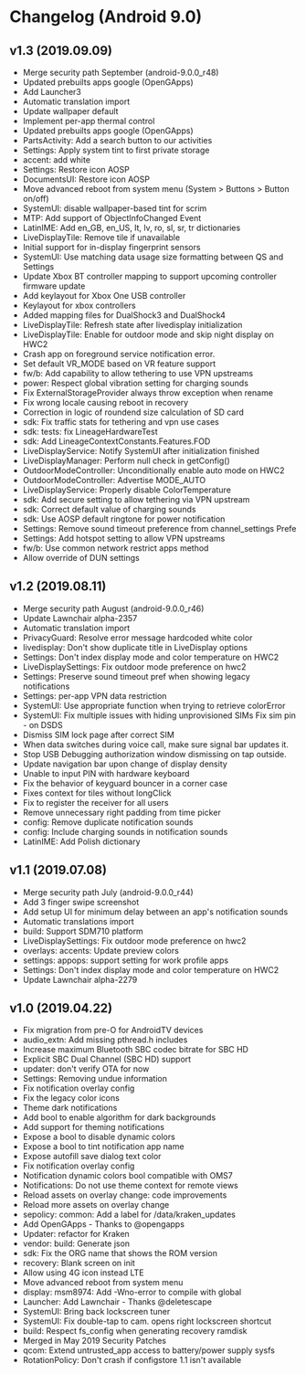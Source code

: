 # Changelog (Android 9.0)

## v1.3 (2019.09.09)
- Merge security path September (android-9.0.0_r48)
- Updated prebuilts apps google (OpenGApps)
- Add Launcher3
- Automatic translation import
- Update wallpaper default
- Implement per-app thermal control
- Updated prebuilts apps google (OpenGApps)
- PartsActivity: Add a search button to our activities
- Settings: Apply system tint to first private storage
- accent: add white
- Settings: Restore icon AOSP
- DocumentsUI: Restore icon AOSP
- Move advanced reboot from system menu (System > Buttons > Button on/off)
- SystemUI: disable wallpaper-based tint for scrim
- MTP: Add support of ObjectInfoChanged Event
- LatinIME: Add en_GB, en_US, lt, lv, ro, sl, sr, tr dictionaries
- LiveDisplayTile: Remove tile if unavailable
- Initial support for in-display fingerprint sensors
- SystemUI: Use matching data usage size formatting between QS and Settings
- Update Xbox BT controller mapping to support upcoming controller firmware update
- Add keylayout for Xbox One USB controller
- Keylayout for xbox controllers
- Added mapping files for DualShock3 and DualShock4
- LiveDisplayTile: Refresh state after livedisplay initialization
- LiveDisplayTile: Enable for outdoor mode and skip night display on HWC2
- Crash app on foreground service notification error.
- Set default VR_MODE based on VR feature support
- fw/b: Add capability to allow tethering to use VPN upstreams
- power: Respect global vibration setting for charging sounds
- Fix ExternalStorageProvider always throw exception when rename
- Fix wrong locale causing reboot in recovery
- Correction in logic of roundend size calculation of SD card
- sdk: Fix traffic stats for tethering and vpn use cases
- sdk: tests: fix LineageHardwareTest
- sdk: Add LineageContextConstants.Features.FOD
- LiveDisplayService: Notify SystemUI after initialization finished
- LiveDisplayManager: Perform null check in getConfig()
- OutdoorModeController: Unconditionally enable auto mode on HWC2
- OutdoorModeController: Advertise MODE_AUTO
- LiveDisplayService: Properly disable ColorTemperature
- sdk: Add secure setting to allow tethering via VPN upstream
- sdk: Correct default value of charging sounds
- sdk: Use AOSP default ringtone for power notification
- Settings: Remove sound timeout preference from channel_settings Prefe
- Settings: Add hotspot setting to allow VPN upstreams
- fw/b: Use common network restrict apps method
- Allow override of DUN settings

## v1.2 (2019.08.11)
- Merge security path August (android-9.0.0_r46)
- Update Lawnchair alpha-2357
- Automatic translation import
- PrivacyGuard: Resolve error message hardcoded white color
- livedisplay: Don't show duplicate title in LiveDisplay options
- Settings: Don't index display mode and color temperature on HWC2
- LiveDisplaySettings: Fix outdoor mode preference on hwc2
- Settings: Preserve sound timeout pref when showing legacy notifications
- Settings: per-app VPN data restriction
- SystemUI: Use appropriate function when trying to retrieve colorError
- SystemUI: Fix multiple issues with hiding unprovisioned SIMs Fix sim pin - on DSDS
- Dismiss SIM lock page after correct SIM
- When data switches during voice call, make sure signal bar updates it.
- Stop USB Debugging authorization window dismissing on tap outside.
- Update navigation bar upon change of display density
- Unable to input PIN with hardware keyboard
- Fix the behavior of keyguard bouncer in a corner case
- Fixes context for tiles without longClick
- Fix to register the receiver for all users
- Remove unnecessary right padding from time picker
- config: Remove duplicate notification sounds
- config: Include charging sounds in notification sounds
- LatinIME: Add Polish dictionary

## v1.1 (2019.07.08)
- Merge security path July (android-9.0.0_r44)
- Add 3 finger swipe screenshot
- Add setup UI for minimum delay between an app's notification sounds
- Automatic translations import
- build: Support SDM710 platform
- LiveDisplaySettings: Fix outdoor mode preference on hwc2
- overlays: accents: Update preview colors
- settings: appops: support setting for work profile apps
- Settings: Don't index display mode and color temperature on HWC2
- Update Lawnchair alpha-2279

## v1.0 (2019.04.22)
- Fix migration from pre-O for AndroidTV devices
- audio_extn: Add missing pthread.h includes
- Increase maximum Bluetooth SBC codec bitrate for SBC HD
- Explicit SBC Dual Channel (SBC HD) support
- updater: don't verify OTA for now
- Settings: Removing undue information
- Fix notification overlay config
- Fix the legacy color icons
- Theme dark notifications
- Add bool to enable algorithm for dark backgrounds
- Add support for theming notifications
- Expose a bool to disable dynamic colors
- Expose a bool to tint notification app name
- Expose autofill save dialog text color
- Fix notification overlay config
- Notification dynamic colors bool compatible with OMS7
- Notifications: Do not use theme context for remote views
- Reload assets on overlay change: code improvements
- Reload more assets on overlay change
- sepolicy: common: Add a label for /data/kraken_updates
- Add OpenGApps - Thanks to @opengapps
- Updater: refactor for Kraken
- vendor: build: Generate json
- sdk: Fix the ORG name that shows the ROM version
- recovery: Blank screen on init
- Allow using 4G icon instead LTE
- Move advanced reboot from system menu
- display: msm8974: Add -Wno-error to compile with global
- Launcher: Add Lawnchair - Thanks @deletescape
- SystemUI: Bring back lockscreen tuner
- SystemUI: Fix double-tap to cam. opens right lockscreen shortcut
- build: Respect fs_config when generating recovery ramdisk
- Merged in May 2019 Security Patches
- qcom: Extend untrusted_app access to battery/power supply sysfs
- RotationPolicy: Don't crash if configstore 1.1 isn't available
